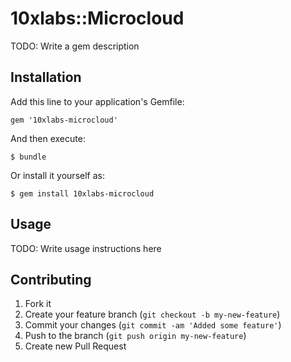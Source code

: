 # 10xlabs::Microcloud

TODO: Write a gem description

## Installation

Add this line to your application's Gemfile:

    gem '10xlabs-microcloud'

And then execute:

    $ bundle

Or install it yourself as:

    $ gem install 10xlabs-microcloud

## Usage

TODO: Write usage instructions here

## Contributing

1. Fork it
2. Create your feature branch (`git checkout -b my-new-feature`)
3. Commit your changes (`git commit -am 'Added some feature'`)
4. Push to the branch (`git push origin my-new-feature`)
5. Create new Pull Request
